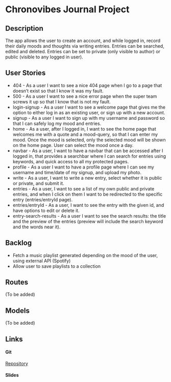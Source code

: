 # Chronovibes Journal Project

## Description

The app allows the user to create an account, and while logged in, record their daily moods and thoughts via writing entries. Entries can be searched, edited and deleted. Entries can be set to private (only visible to author) or public (visible to any logged in user).

## User Stories

- 404 - As a user I want to see a nice 404 page when I go to a page that doesn’t exist so that I know it was my fault.
- 500 - As a user I want to see a nice error page when the super team screws it up so that I know that is not my fault.
- login-signup - As a user I want to see a welcome page that gives me the option to either log in as an existing user, or sign up with a new account.
- signup - As a user I want to sign up with my username and password so that I can safely log my mood and entries.
- home - As a user, after I logged in, I want to see the home page that welcomes me with a quote and a mood-query, so that I can enter my mood. Once the mood is selected, only the selected mood will be shown on the home page. User can select the mood once a day. 
- navbar - As a user, I want to have a navbar that can be accessed after I logged in, that provides a searchbar where I can search for entries using keywords, and quick access to all my protected pages.
- profile - As a user I want to have a profile page where I can see my username and time/date of my signup, and upload my photo.
- write - As a user, I want to write a new entry, select whether it is public or private, and submit it.
- entries - As a user, I want to see a list of my own public and private entries, and when I click on them I want to be redirected to the specific entry (entries/entryId page).
- entries/entryId - As a user, I want to see the entry with the given id, and have options to edit or delete it.
- entry-search-results - As a user I want to see the search results: the title and the preview of the entries (preview will include the search keyword and the words near it).


## Backlog

- Fetch a music playlist generated depending on the mood of the user, using external API (Spotify) 
- Allow user to save playlists to a collection

## Routes

(To be added)

## Models

(To be added)

## Links

#### Git

[Repository](https://github.com/dakockar/chronovibes-project)

#### Slides
